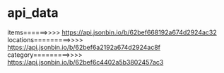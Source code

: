 # api_data
items======>>>> https://api.jsonbin.io/b/62bef668192a674d2924ac32
locations=========>>>> https://api.jsonbin.io/b/62bef6a2192a674d2924ac8f
category=========>>>> https://api.jsonbin.io/b/62bef6c4402a5b3802457ac3
